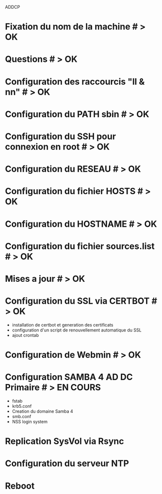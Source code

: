 ADDCP

# Fixation du nom de la machine #                   > OK
# Questions #                                       > OK
# Configuration des raccourcis "ll & nn" #          > OK
# Configuration du PATH sbin #                      > OK
# Configuration du SSH pour connexion en root #     > OK
# Configuration du RESEAU #                         > OK
# Configuration du fichier HOSTS #                  > OK
# Configuration du HOSTNAME #                       > OK
# Configuration du fichier sources.list #           > OK
# Mises a jour #                                    > OK

# Configuration du SSL via CERTBOT #                > OK
- installation de certbot et generation des certificats
- configuration d'un script de renouvellement automatique du SSL
- ajout crontab

# Configuration de Webmin #                         > OK

# Configuration SAMBA 4 AD DC Primaire #            > EN COURS
- fstab
- krb5.conf
- Creation du domaine Samba 4 
- smb.conf
- NSS login system

# Replication SysVol via Rsync #

# Configuration du serveur NTP #
# Reboot #